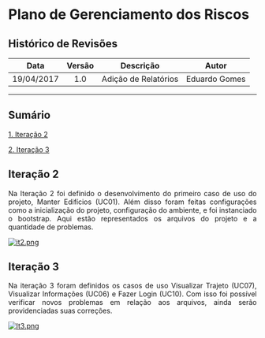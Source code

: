 # Plano de Gerenciamento dos Riscos

## Histórico de Revisões

| Data | Versão | Descrição | Autor |
|:----:|:------:|:---------:|:-----:|
|19/04/2017|1.0|Adição de Relatórios|Eduardo Gomes|

***

## Sumário

[1. Iteração 2](#1-Iteração2)  

[2. Iteração 3](#2-Iteração3)

## Iteração 2

<p align="justify">Na Iteração 2 foi definido o desenvolvimento do primeiro caso de uso do projeto, Manter Edifícios (UC01). Além disso foram feitas configurações como a inicialização do projeto, configuração do ambiente, e foi instanciado o bootstrap. Aqui estão representados os arquivos do projeto e a quantidade de problemas.

[![it2.png](https://s15.postimg.org/4mfeuo83f/it2.png)](https://postimg.org/image/crxgstwc7/)

## Iteração 3

<p align="justify">Na iteração 3 foram definidos os casos de uso Visualizar Trajeto (UC07), Visualizar Informações (UC06) e Fazer Login (UC10). Com isso foi possível verificar novos problemas em relação aos arquivos, ainda serão providenciadas suas correções.

[![It3.png](https://s9.postimg.org/65we446m7/It3.png)](https://postimg.org/image/twvrm86t7/)
